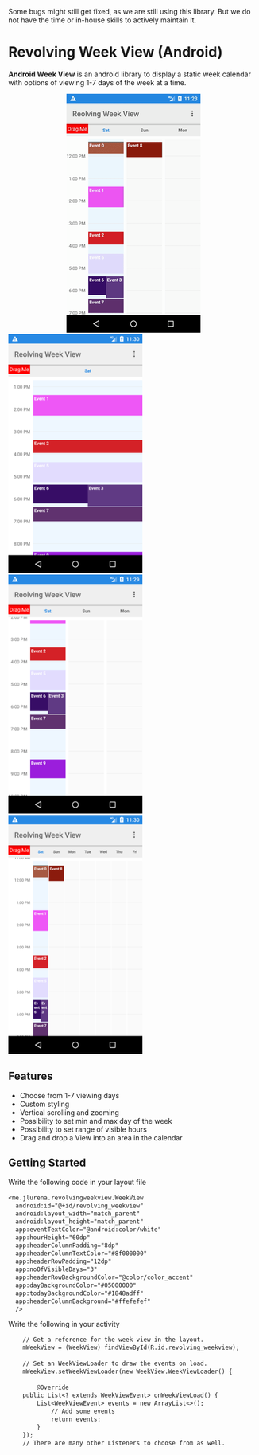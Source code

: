 Some bugs might still get fixed, as we are still using this library. But we do not have the time or in-house skills to actively maintain it.

Revolving Week View (Android)
===

**Android Week View** is an android library to display a static week calendar with options of viewing 1-7 days of the week at a time.
<div align="center">
	<img src="images/samplegif.gif"/>
</div>
<img src="images/dayview.png" alt="Day View" width="270" height="480"/>
<img src="images/3dayview.png" alt="Three Day View" width="270" height="480"/>
<img src="images/weekview.png" alt="Three Day View" width="270" height="480"/>


Features
---

* Choose from 1-7 viewing days
* Custom styling
* Vertical scrolling and zooming
* Possibility to set min and max day of the week
* Possibility to set range of visible hours
* Drag and drop a View into an area in the calendar

Getting Started
---
Write the following code in your layout file

    <me.jlurena.revolvingweekview.WeekView
      android:id="@+id/revolving_weekview"
      android:layout_width="match_parent"
      android:layout_height="match_parent"
      app:eventTextColor="@android:color/white"
      app:hourHeight="60dp"
      app:headerColumnPadding="8dp"
      app:headerColumnTextColor="#8f000000"
      app:headerRowPadding="12dp"
      app:noOfVisibleDays="3"
      app:headerRowBackgroundColor="@color/color_accent"
      app:dayBackgroundColor="#05000000"
      app:todayBackgroundColor="#1848adff"
      app:headerColumnBackground="#ffefefef"
      />
Write the following in your activity

        // Get a reference for the week view in the layout.
        mWeekView = (WeekView) findViewById(R.id.revolving_weekview);

        // Set an WeekViewLoader to draw the events on load.
        mWeekView.setWeekViewLoader(new WeekView.WeekViewLoader() {

	        @Override
		public List<? extends WeekViewEvent> onWeekViewLoad() {
		    List<WeekViewEvent> events = new ArrayList<>();
	            // Add some events
	            return events;
	        }
	    });
	    // There are many other Listeners to choose from as well.
